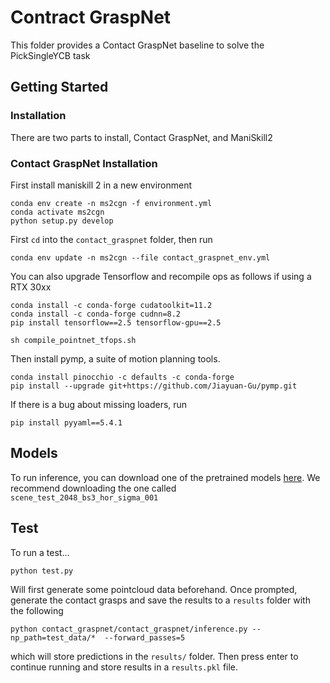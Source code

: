 # Contract GraspNet

This folder provides a Contact GraspNet baseline to solve the PickSingleYCB task

## Getting Started

### Installation

There are two parts to install, Contact GraspNet, and ManiSkill2

### Contact GraspNet Installation

First install maniskill 2 in a new environment
```
conda env create -n ms2cgn -f environment.yml
conda activate ms2cgn
python setup.py develop
```


First `cd` into the `contact_graspnet` folder, then run

```
conda env update -n ms2cgn --file contact_graspnet_env.yml
```

You can also upgrade Tensorflow and recompile ops as follows if using a RTX 30xx
```
conda install -c conda-forge cudatoolkit=11.2
conda install -c conda-forge cudnn=8.2
pip install tensorflow==2.5 tensorflow-gpu==2.5

sh compile_pointnet_tfops.sh
```


Then install pymp, a suite of motion planning tools.
```
conda install pinocchio -c defaults -c conda-forge
pip install --upgrade git+https://github.com/Jiayuan-Gu/pymp.git
```

If there is a bug about missing loaders, run
```
pip install pyyaml==5.4.1
```
<!-- 
If mlab visualization fails, you may need this:
```
export ETS_TOOLKIT=qt4
export QT_API=pyqt5
``` -->

## Models

To run inference, you can download one of the pretrained models [here](https://drive.google.com/drive/folders/1tBHKf60K8DLM5arm-Chyf7jxkzOr5zGl?usp=sharing). We recommend downloading the one called
`scene_test_2048_bs3_hor_sigma_001`


## Test

To run a test...

```
python test.py
```
Will first generate some pointcloud data beforehand. Once prompted, generate the contact grasps and save the results to a `results` folder with the following

```
python contact_graspnet/contact_graspnet/inference.py --np_path=test_data/*  --forward_passes=5
```

which will store predictions in the `results/` folder. Then press enter to continue running and store results in a `results.pkl` file.